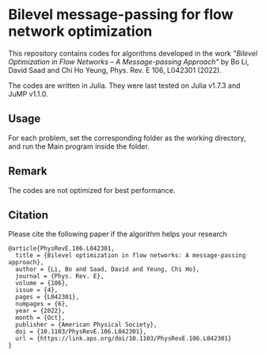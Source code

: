 # Bilevel message-passing for flow network optimization
This repository contains codes for algorithms developed in the work *"Bilevel Optimization in Flow Networks – A Message-passing Approach"* by Bo Li, David Saad and Chi Ho Yeung, Phys. Rev. E 106, L042301 (2022).

The codes are written in Julia. They were last tested on Julia v1.7.3 and JuMP v1.1.0.

## Usage
For each problem, set the corresponding folder as the working directory, and run the Main program inside the folder.

## Remark
The codes are not optimized for best performance.

## Citation
Please cite the following paper if the algorithm helps your research
```
@article{PhysRevE.106.L042301,
  title = {Bilevel optimization in flow networks: A message-passing approach},
  author = {Li, Bo and Saad, David and Yeung, Chi Ho},
  journal = {Phys. Rev. E},
  volume = {106},
  issue = {4},
  pages = {L042301},
  numpages = {6},
  year = {2022},
  month = {Oct},
  publisher = {American Physical Society},
  doi = {10.1103/PhysRevE.106.L042301},
  url = {https://link.aps.org/doi/10.1103/PhysRevE.106.L042301}
}
```
